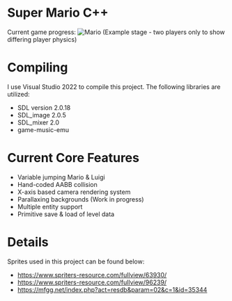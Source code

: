 # Super Mario C++
Current game progress:
![Mario](marioprogress.gif)
(Example stage - two players only to show differing player physics)
# Compiling
I use Visual Studio 2022 to compile this project. The following libraries are utilized:
- SDL version 2.0.18
- SDL_image 2.0.5
- SDL_mixer 2.0
- game-music-emu
# Current Core Features
- Variable jumping Mario & Luigi
- Hand-coded AABB collision
- X-axis based camera rendering system
- Parallaxing backgrounds (Work in progress)
- Multiple entity support
- Primitive save & load of level data
# Details
Sprites used in this project can be found below:
- https://www.spriters-resource.com/fullview/63930/
- https://www.spriters-resource.com/fullview/96239/
- https://mfgg.net/index.php?act=resdb&param=02&c=1&id=35344